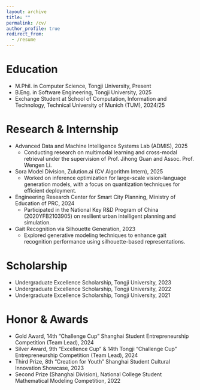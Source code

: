 ```yaml
---
layout: archive
title: ""
permalink: /cv/
author_profile: true
redirect_from:
  - /resume
---
```


Education
======
* M.Phil. in Computer Science, Tongji University, Present
* B.Eng. in Software Engineering, Tongji University, 2025
* Exchange Student at School of Computation, Information and Technology, Technical University of Munich (TUM), 2024/25  


Research & Internship
======
* Advanced Data and Machine Intelligence Systems Lab (ADMIS), 2025
  * Conducting research on multimodal learning and cross-modal retrieval under the supervision of Prof. Jihong Guan and Assoc. Prof. Wengen Li.
* Sora Model Division, Zulution.ai (CV Algorithm Intern), 2025
  * Worked on inference optimization for large-scale vision-language generation models, with a focus on quantization techniques for efficient deployment.
* Engineering Research Center for Smart City Planning, Ministry of Education of PRC, 2024
  * Participated in the National Key R&D Program of China (2020YFB2103905) on resilient urban intelligent planning and simulation.
* Gait Recognition via Silhouette Generation, 2023
  * Explored generative modeling techniques to enhance gait recognition performance using silhouette-based representations.


<!-- Teaching
======
  <ul>{% for post in site.teaching reversed %}
    {% include archive-single-cv.html %}
  {% endfor %}</ul> -->


Scholarship
======
* Undergraduate Excellence Scholarship, Tongji University, 2023
* Undergraduate Excellence Scholarship, Tongji University, 2022
* Undergraduate Excellence Scholarship, Tongji University, 2021

  
Honor & Awards
======
* Gold Award, 14th “Challenge Cup” Shanghai Student Entrepreneurship Competition (Team Lead), 2024
* Silver Award, 9th “Excellence Cup” & 14th Tongji “Challenge Cup” Entrepreneurship Competition (Team Lead), 2024
* Third Prize, 8th “Creation for Youth” Shanghai Student Cultural Innovation Showcase, 2023
* Second Prize (Shanghai Division), National College Student Mathematical Modeling Competition, 2022
